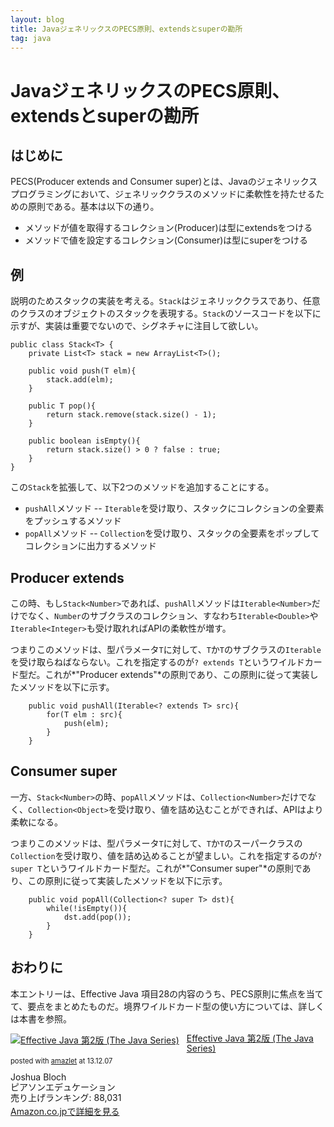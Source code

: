 ```yaml
---
layout: blog
title: JavaジェネリックスのPECS原則、extendsとsuperの勘所
tag: java
---
```


# JavaジェネリックスのPECS原則、extendsとsuperの勘所

## はじめに

PECS(Producer extends and Consumer super)とは、Javaのジェネリックスプログラミングにおいて、ジェネリッククラスのメソッドに柔軟性を持たせるための原則である。基本は以下の通り。

- メソッドが値を取得するコレクション(Producer)は型にextendsをつける
- メソッドで値を設定するコレクション(Consumer)は型にsuperをつける

## 例

説明のためスタックの実装を考える。`Stack`はジェネリッククラスであり、任意のクラスのオブジェクトのスタックを表現する。`Stack`のソースコードを以下に示すが、実装は重要でないので、シグネチャに注目して欲しい。

~~~~
public class Stack<T> {
	private List<T> stack = new ArrayList<T>();
	
	public void push(T elm){
		stack.add(elm);
	}
	
	public T pop(){
		return stack.remove(stack.size() - 1);
	}
	
	public boolean isEmpty(){
		return stack.size() > 0 ? false : true;
	}
}
~~~~

この`Stack`を拡張して、以下2つのメソッドを追加することにする。

- `pushAll`メソッド -- `Iterable`を受け取り、スタックにコレクションの全要素をプッシュするメソッド
- `popAll`メソッド -- `Collection`を受け取り、スタックの全要素をポップしてコレクションに出力するメソッド

## Producer extends

この時、もし`Stack<Number>`であれば、`pushAll`メソッドは`Iterable<Number>`だけでなく、`Number`のサブクラスのコレクション、すなわち`Iterable<Double>`や`Iterable<Integer>`も受け取れればAPIの柔軟性が増す。

つまりこのメソッドは、型パラメータ`T`に対して、`T`か`T`のサブクラスの`Iterable`を受け取らねばならない。これを指定するのが`? extends T`というワイルドカード型だ。これが*"Producer extends"*の原則であり、この原則に従って実装したメソッドを以下に示す。

~~~~
	public void pushAll(Iterable<? extends T> src){
		for(T elm : src){
			push(elm);
		}
	}
~~~~

## Consumer super

一方、`Stack<Number>`の時、`popAll`メソッドは、`Collection<Number>`だけでなく、`Collection<Object>`を受け取り、値を詰め込むことができれば、APIはより柔軟になる。

つまりこのメソッドは、型パラメータ`T`に対して、`T`か`T`のスーパークラスの`Collection`を受け取り、値を詰め込めることが望ましい。これを指定するのが`? super T`というワイルドカード型だ。これが*"Consumer super"*の原則であり、この原則に従って実装したメソッドを以下に示す。

~~~~
	public void popAll(Collection<? super T> dst){
		while(!isEmpty()){
			dst.add(pop());
		}
	}
~~~~

## おわりに

本エントリーは、Effective Java 項目28の内容のうち、PECS原則に焦点を当てて、要点をまとめたものだ。境界ワイルドカード型の使い方については、詳しくは本書を参照。

<div class="amazlet-box" style="margin-bottom:0px;"><div class="amazlet-image" style="float:left;margin:0px 12px 1px 0px;"><a href="http://www.amazon.co.jp/exec/obidos/ASIN/489471499X/xmisao-22/ref=nosim/" name="amazletlink" target="_blank"><img src="http://ecx.images-amazon.com/images/I/51E1m-weAXL._SL160_.jpg" alt="Effective Java 第2版 (The Java Series)" style="border: none;" /></a></div><div class="amazlet-info" style="line-height:120%; margin-bottom: 10px"><div class="amazlet-name" style="margin-bottom:10px;line-height:120%"><a href="http://www.amazon.co.jp/exec/obidos/ASIN/489471499X/xmisao-22/ref=nosim/" name="amazletlink" target="_blank">Effective Java 第2版 (The Java Series)</a><div class="amazlet-powered-date" style="font-size:80%;margin-top:5px;line-height:120%">posted with <a href="http://www.amazlet.com/" title="amazlet" target="_blank">amazlet</a> at 13.12.07</div></div><div class="amazlet-detail">Joshua Bloch <br />ピアソンエデュケーション <br />売り上げランキング: 88,031<br /></div><div class="amazlet-sub-info" style="float: left;"><div class="amazlet-link" style="margin-top: 5px"><a href="http://www.amazon.co.jp/exec/obidos/ASIN/489471499X/xmisao-22/ref=nosim/" name="amazletlink" target="_blank">Amazon.co.jpで詳細を見る</a></div></div></div><div class="amazlet-footer" style="clear: left"></div></div>
